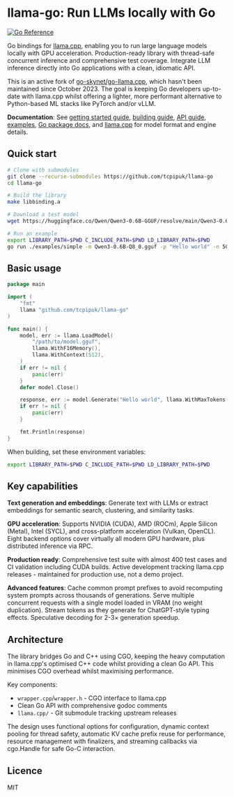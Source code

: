 # llama-go: Run LLMs locally with Go

[![Go Reference](https://pkg.go.dev/badge/github.com/tcpipuk/llama-go.svg)](https://pkg.go.dev/github.com/tcpipuk/llama-go)

Go bindings for [llama.cpp](https://github.com/ggml-org/llama.cpp), enabling you to run large
language models locally with GPU acceleration. Production-ready library with thread-safe concurrent
inference and comprehensive test coverage. Integrate LLM inference directly into Go applications
with a clean, idiomatic API.

This is an active fork of [go-skynet/go-llama.cpp](https://github.com/go-skynet/go-llama.cpp),
which hasn't been maintained since October 2023. The goal is keeping Go developers up-to-date with
llama.cpp whilst offering a lighter, more performant alternative to Python-based ML stacks like
PyTorch and/or vLLM.

**Documentation**: See [getting started guide](docs/getting-started.md),
[building guide](docs/building.md), [API guide](docs/api-guide.md), [examples](examples/README.md),
[Go package docs](https://pkg.go.dev/github.com/tcpipuk/llama-go), and
[llama.cpp](https://github.com/ggml-org/llama.cpp) for model format and engine details.

## Quick start

```bash
# Clone with submodules
git clone --recurse-submodules https://github.com/tcpipuk/llama-go
cd llama-go

# Build the library
make libbinding.a

# Download a test model
wget https://huggingface.co/Qwen/Qwen3-0.6B-GGUF/resolve/main/Qwen3-0.6B-Q8_0.gguf

# Run an example
export LIBRARY_PATH=$PWD C_INCLUDE_PATH=$PWD LD_LIBRARY_PATH=$PWD
go run ./examples/simple -m Qwen3-0.6B-Q8_0.gguf -p "Hello world" -n 50
```

## Basic usage

```go
package main

import (
    "fmt"
    llama "github.com/tcpipuk/llama-go"
)

func main() {
    model, err := llama.LoadModel(
        "/path/to/model.gguf",
        llama.WithF16Memory(),
        llama.WithContext(512),
    )
    if err != nil {
        panic(err)
    }
    defer model.Close()

    response, err := model.Generate("Hello world", llama.WithMaxTokens(50))
    if err != nil {
        panic(err)
    }

    fmt.Println(response)
}
```

When building, set these environment variables:

```bash
export LIBRARY_PATH=$PWD C_INCLUDE_PATH=$PWD LD_LIBRARY_PATH=$PWD
```

## Key capabilities

**Text generation and embeddings**: Generate text with LLMs or extract embeddings for semantic
search, clustering, and similarity tasks.

**GPU acceleration**: Supports NVIDIA (CUDA), AMD (ROCm), Apple Silicon (Metal), Intel (SYCL), and
cross-platform acceleration (Vulkan, OpenCL). Eight backend options cover virtually all modern GPU
hardware, plus distributed inference via RPC.

**Production ready**: Comprehensive test suite with almost 400 test cases and CI validation
including CUDA builds. Active development tracking llama.cpp releases - maintained for production
use, not a demo project.

**Advanced features**: Cache common prompt prefixes to avoid recomputing system prompts across
thousands of generations. Serve multiple concurrent requests with a single model loaded in VRAM (no
weight duplication). Stream tokens as they generate for ChatGPT-style typing effects. Speculative
decoding for 2-3× generation speedup.

## Architecture

The library bridges Go and C++ using CGO, keeping the heavy computation in llama.cpp's optimised
C++ code whilst providing a clean Go API. This minimises CGO overhead whilst maximising
performance.

Key components:

- `wrapper.cpp`/`wrapper.h` - CGO interface to llama.cpp
- Clean Go API with comprehensive godoc comments
- `llama.cpp/` - Git submodule tracking upstream releases

The design uses functional options for configuration, dynamic context pooling for thread safety,
automatic KV cache prefix reuse for performance, resource management with finalizers, and streaming
callbacks via cgo.Handle for safe Go-C interaction.

## Licence

MIT
